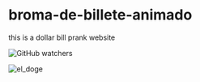 # broma-de-billete-animado
this is a dollar bill prank website

![GitHub watchers](https://img.shields.io/github/watchers/carltsdev/broma-de-billete-animado?color=green&label=views&logoColor=green)


![el_doge](https://user-images.githubusercontent.com/117705995/206334402-62462be8-4b55-45fa-822a-42ce1697b631.jpg)
